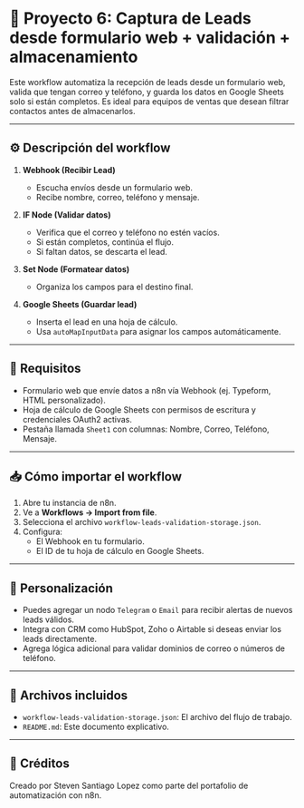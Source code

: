 # 🧲 Proyecto 6: Captura de Leads desde formulario web + validación + almacenamiento

Este workflow automatiza la recepción de leads desde un formulario web, valida que tengan correo y teléfono, y guarda los datos en Google Sheets solo si están completos. Es ideal para equipos de ventas que desean filtrar contactos antes de almacenarlos.

---

## ⚙️ Descripción del workflow

1. **Webhook (Recibir Lead)**  
   - Escucha envíos desde un formulario web.  
   - Recibe nombre, correo, teléfono y mensaje.

2. **IF Node (Validar datos)**  
   - Verifica que el correo y teléfono no estén vacíos.  
   - Si están completos, continúa el flujo.  
   - Si faltan datos, se descarta el lead.

3. **Set Node (Formatear datos)**  
   - Organiza los campos para el destino final.

4. **Google Sheets (Guardar lead)**  
   - Inserta el lead en una hoja de cálculo.  
   - Usa `autoMapInputData` para asignar los campos automáticamente.

---

## 🧪 Requisitos

- Formulario web que envíe datos a n8n vía Webhook (ej. Typeform, HTML personalizado).
- Hoja de cálculo de Google Sheets con permisos de escritura y credenciales OAuth2 activas.
- Pestaña llamada `Sheet1` con columnas: Nombre, Correo, Teléfono, Mensaje.

---

## 📥 Cómo importar el workflow

1. Abre tu instancia de n8n.
2. Ve a **Workflows → Import from file**.
3. Selecciona el archivo `workflow-leads-validation-storage.json`.
4. Configura:
   - El Webhook en tu formulario.
   - El ID de tu hoja de cálculo en Google Sheets.

---

## 🧠 Personalización

- Puedes agregar un nodo `Telegram` o `Email` para recibir alertas de nuevos leads válidos.
- Integra con CRM como HubSpot, Zoho o Airtable si deseas enviar los leads directamente.
- Agrega lógica adicional para validar dominios de correo o números de teléfono.

---

## 📁 Archivos incluidos

- `workflow-leads-validation-storage.json`: El archivo del flujo de trabajo.
- `README.md`: Este documento explicativo.

---

## 🧠 Créditos

Creado por Steven Santiago Lopez como parte del portafolio de automatización con n8n.
